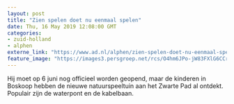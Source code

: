 ```yaml
---
layout: post
title: "Zien spelen doet nu eenmaal spelen"
date: Thu, 16 May 2019 12:08:00 GMT
categories: 
- zuid-holland 
- alphen 
externe_link: "https://www.ad.nl/alphen/zien-spelen-doet-nu-eenmaal-spelen~a4fb5474/"
feature_image: "https://images3.persgroep.net/rcs/O4hm6JPo-jW83FXlG6CCrCfU3f4/diocontent/148455073/_fitwidth/400/?appId=21791a8992982cd8da851550a453bd7f&quality=0.7"
---
```


Hij moet op 6 juni nog officieel worden geopend, maar de kinderen in Boskoop hebben de nieuwe natuurspeeltuin aan het Zwarte Pad al ontdekt. Populair zijn de waterpont en de kabelbaan.
